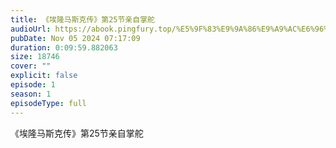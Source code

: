 ```yaml
---
title: 《埃隆马斯克传》第25节亲自掌舵
audioUrl: https://abook.pingfury.top/%E5%9F%83%E9%9A%86%E9%A9%AC%E6%96%AF%E5%85%8B%E4%BC%A0-26-%E7%AC%AC25%E8%8A%82%E4%BA%B2%E8%87%AA%E6%8E%8C%E8%88%B5-0ulm_71x.mp3
pubDate: Nov 05 2024 07:17:09
duration: 0:09:59.882063
size: 18746
cover: ""
explicit: false
episode: 1
season: 1
episodeType: full
---
```

《埃隆马斯克传》第25节亲自掌舵